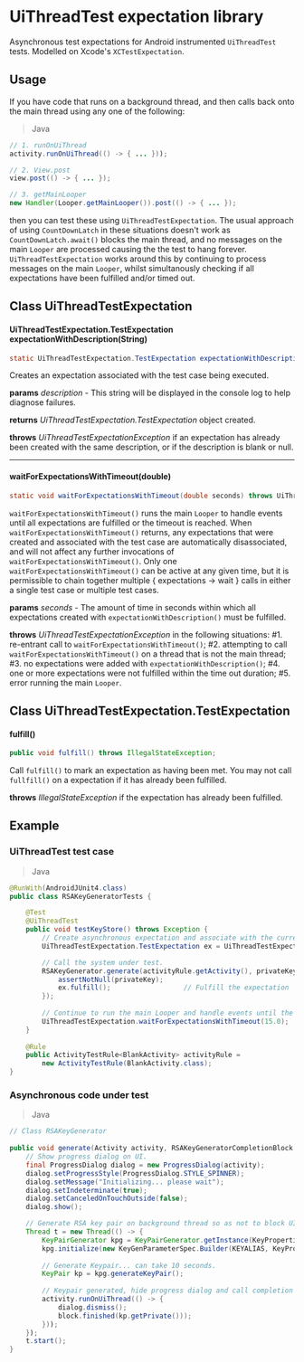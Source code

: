 # UiThreadTest expectation library

Asynchronous test expectations for Android instrumented `UiThreadTest` tests. Modelled on Xcode's `XCTestExpectation`.

Usage
---

If you have code that runs on a background thread, and then calls back onto the main thread using any one of the following: 

> Java

```java
// 1. runOnUiThread
activity.runOnUiThread(() -> { ... }));

// 2. View.post
view.post(() -> { ... });

// 3. getMainLooper
new Handler(Looper.getMainLooper()).post(() -> { ... });
```

then you can test these using `UiThreadTestExpectation`. The usual approach of using `CountDownLatch` in these situations doesn't work as `CountDownLatch.await()` blocks the main thread, and no messages on the main `Looper` are processed causing the the test to hang forever. `UiThreadTestExpectation` works around this by continuing to process messages on the main `Looper`, whilst simultanously checking if all expectations have been fulfilled and/or timed out.

## Class UiThreadTestExpectation

#### UiThreadTestExpectation.TestExpectation expectationWithDescription(String)

```java
static UiThreadTestExpectation.TestExpectation expectationWithDescription(String description) throws UiThreadTestExpectationException;
```

Creates an expectation associated with the test case being executed.

**params** *description* - This string will be displayed in the console log to help diagnose failures.

**returns** *UiThreadTestExpectation.TestExpectation* object created.

**throws** *UiThreadTestExpectationException* if an expectation has already been created with the same description, or if the description is blank or null.

---

#### waitForExpectationsWithTimeout(double)

```java
static void waitForExpectationsWithTimeout(double seconds) throws UiThreadTestExpectationException;
```

`waitForExpectationsWithTimeout()` runs the main `Looper` to handle events until all expectations are fulfilled or the timeout is reached. When `waitForExpectationsWithTimeout()` returns, any expectations that were created and associated with the test case are automatically disassociated, and will not affect any further invocations of `waitForExpectationsWithTimeout()`. Only one `waitForExpectationsWithTimeout()` can be active at any given time, but it is permissible to chain together multiple { expectations -> wait } calls in either a single test case or multiple test cases.

**params** *seconds* - The amount of time in seconds within which all expectations created with `expectationWithDescription()` must be fulfilled.

**throws** *UiThreadTestExpectationException* in the following situations: #1. re-entrant call to `waitForExpectationsWithTimeout()`; #2. attempting to call `waitForExpectationsWithTimeout()` on a thread that is not the main thread; #3. no expectations were added with `expectationWithDescription()`; #4. one or more expectations were not fulfilled within the time out duration; #5. error running the main `Looper`.

## Class UiThreadTestExpectation.TestExpectation

#### fulfill()

```java
public void fulfill() throws IllegalStateException;
```

Call `fulfill()` to mark an expectation as having been met. You may not call `fullfill()` on a expectation if it has already been fulfilled.

**throws** *IllegalStateException* if the expectation has already been fulfilled.

Example
---

### UiThreadTest test case

> Java

```java
@RunWith(AndroidJUnit4.class)
public class RSAKeyGeneratorTests {

    @Test
    @UiThreadTest
    public void testKeyStore() throws Exception {
        // Create asynchronous expectation and associate with the current test case.
        UiThreadTestExpectation.TestExpectation ex = UiThreadTestExpectation.expectationWithDescription("GenerateKeyPair");

        // Call the system under test.
        RSAKeyGenerator.generate(activityRule.getActivity(), privateKey -> {
            assertNotNull(privateKey);
            ex.fulfill();                  // Fulfill the expectation
        });
   
        // Continue to run the main Looper and handle events until the expectation 'ex' is fulfilled or times out.
        UiThreadTestExpectation.waitForExpectationsWithTimeout(15.0);
    }
    
    @Rule
    public ActivityTestRule<BlankActivity> activityRule =
        new ActivityTestRule(BlankActivity.class);
}
```

### Asynchronous code under test

> Java

```java
// Class RSAKeyGenerator
    
public void generate(Activity activity, RSAKeyGeneratorCompletionBlock block) {
    // Show progress dialog on UI.
    final ProgressDialog dialog = new ProgressDialog(activity);
    dialog.setProgressStyle(ProgressDialog.STYLE_SPINNER);
    dialog.setMessage("Initializing... please wait");
    dialog.setIndeterminate(true);
    dialog.setCanceledOnTouchOutside(false);
    dialog.show();

    // Generate RSA key pair on background thread so as not to block UI thread.
    Thread t = new Thread(() -> {
        KeyPairGenerator kpg = KeyPairGenerator.getInstance(KeyProperties.KEY_ALGORITHM_RSA, "AndroidKeyStore");
        kpg.initialize(new KeyGenParameterSpec.Builder(KEYALIAS, KeyProperties.PURPOSE_ENCRYPT | KeyProperties.PURPOSE_DECRYPT).build());
        
        // Generate Keypair... can take 10 seconds.
        KeyPair kp = kpg.generateKeyPair();
        
        // Keypair generated, hide progress dialog and call completion block on UI thread.
        activity.runOnUiThread(() -> {
            dialog.dismiss();
            block.finished(kp.getPrivate()));
        }));    
    });
    t.start();
}
```